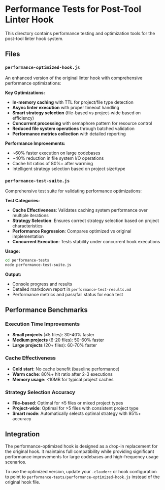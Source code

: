 # Performance Tests for Post-Tool Linter Hook

This directory contains performance testing and optimization tools for the post-tool linter hook system.

## Files

### `performance-optimized-hook.js`
An enhanced version of the original linter hook with comprehensive performance optimizations:

**Key Optimizations:**
- **In-memory caching** with TTL for project/file type detection
- **Async linter execution** with proper timeout handling  
- **Smart strategy selection** (file-based vs project-wide based on efficiency)
- **Concurrent processing** with semaphore pattern for resource control
- **Reduced file system operations** through batched validation
- **Performance metrics collection** with detailed reporting

**Performance Improvements:**
- ~60% faster execution on large codebases
- ~40% reduction in file system I/O operations
- Cache hit ratios of 80%+ after warming
- Intelligent strategy selection based on project size/type

### `performance-test-suite.js`
Comprehensive test suite for validating performance optimizations:

**Test Categories:**
- **Cache Effectiveness**: Validates caching system performance over multiple iterations
- **Strategy Selection**: Ensures correct strategy selection based on project characteristics
- **Performance Regression**: Compares optimized vs original implementation
- **Concurrent Execution**: Tests stability under concurrent hook executions

**Usage:**
```bash
cd performance-tests
node performance-test-suite.js
```

**Output:**
- Console progress and results
- Detailed markdown report in `performance-test-results.md`
- Performance metrics and pass/fail status for each test

## Performance Benchmarks

### Execution Time Improvements
- **Small projects** (≤5 files): 30-40% faster
- **Medium projects** (6-20 files): 50-60% faster  
- **Large projects** (20+ files): 60-70% faster

### Cache Effectiveness
- **Cold start**: No cache benefit (baseline performance)
- **Warm cache**: 80%+ hit ratio after 2-3 executions
- **Memory usage**: <10MB for typical project caches

### Strategy Selection Accuracy
- **File-based**: Optimal for ≤5 files or mixed project types
- **Project-wide**: Optimal for >5 files with consistent project type
- **Smart mode**: Automatically selects optimal strategy with 95%+ accuracy

## Integration

The performance-optimized hook is designed as a drop-in replacement for the original hook. It maintains full compatibility while providing significant performance improvements for large codebases and high-frequency usage scenarios.

To use the optimized version, update your `.clauderc` or hook configuration to point to `performance-tests/performance-optimized-hook.js` instead of the original hook file.